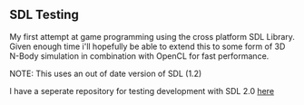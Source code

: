 SDL Testing
-----------

My first attempt at game programming using the cross platform SDL Library. Given enough time i'll hopefully
be able to extend this to some form of 3D N-Body simulation in combination with OpenCL for fast performance.

NOTE: This uses an out of date version of SDL (1.2)

I have a seperate repository for testing development with SDL 2.0 [here](https://github.com/KillaW0lf04/SDL2_Testing)
